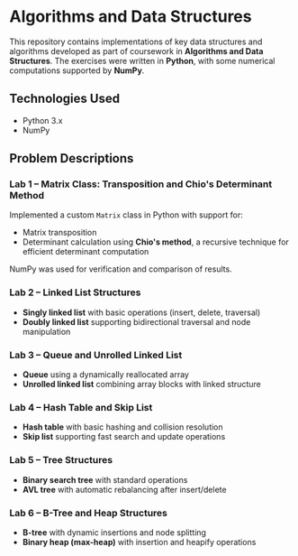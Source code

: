# Algorithms and Data Structures

This repository contains implementations of key data structures and algorithms developed as part of coursework in **Algorithms and Data Structures**. The exercises were written in **Python**, with some numerical computations supported by **NumPy**.

## Technologies Used

- Python 3.x  
- NumPy

## Problem Descriptions

### Lab 1 – Matrix Class: Transposition and Chio's Determinant Method  
Implemented a custom `Matrix` class in Python with support for:
- Matrix transposition
- Determinant calculation using **Chio's method**, a recursive technique for efficient determinant computation

NumPy was used for verification and comparison of results.

### Lab 2 – Linked List Structures  
- **Singly linked list** with basic operations (insert, delete, traversal)
- **Doubly linked list** supporting bidirectional traversal and node manipulation

### Lab 3 – Queue and Unrolled Linked List
- **Queue** using a dynamically reallocated array
- **Unrolled linked list** combining array blocks with linked structure

### Lab 4 – Hash Table and Skip List
- **Hash table** with basic hashing and collision resolution
- **Skip list** supporting fast search and update operations

### Lab 5 – Tree Structures
- **Binary search tree** with standard operations
- **AVL tree** with automatic rebalancing after insert/delete

### Lab 6 – B-Tree and Heap Structures
- **B-tree** with dynamic insertions and node splitting
- **Binary heap (max-heap)** with insertion and heapify operations